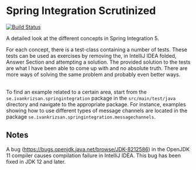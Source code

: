 # Spring Integration Scrutinized
[![Build Status](https://travis-ci.org/krizsan/spring-integration-scrutinized.svg?branch=master)](https://travis-ci.org/krizsan/spring-integration-scrutinized)

A detailed look at the different concepts in Spring Integration 5.

For each concept, there is a test-class containing a number of tests.
These tests can be used as exercises by removing the, in IntelliJ IDEA folded, Answer Section and attempting a solution.
The provided solution to the tests are what I have been able to come up with and no absolute truth.
There are more ways of solving the same problem and probably even better ways.<br/><br/>

To find an example related to a certain area, start from the `se.ivankrizsan.springintegration`
package in the `src/main/test/java` directory and navigate to the appropriate package.
For instance, examples showing how to use different types of message channels are located
in the package `se.ivankrizsan.springintegration.messagechannels`.

## Notes
A bug (https://bugs.openjdk.java.net/browse/JDK-8212586) in the OpenJDK 11 compiler causes compilation failure in IntelliJ IDEA.
This bug has been fixed in JDK 12 and later.
